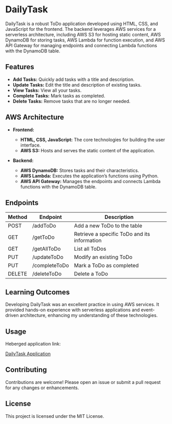 # DailyTask

DailyTask is a robust ToDo application developed using HTML, CSS, and JavaScript for the frontend. The backend leverages AWS services for a serverless architecture, including AWS S3 for hosting static content, AWS DynamoDB for storing tasks, AWS Lambda for function execution, and AWS API Gateway for managing endpoints and connecting Lambda functions with the DynamoDB table.

## Features

- **Add Tasks:** Quickly add tasks with a title and description.
- **Update Tasks:** Edit the title and description of existing tasks.
- **View Tasks:** View all your tasks.
- **Complete Tasks:** Mark tasks as completed.
- **Delete Tasks:** Remove tasks that are no longer needed.

## AWS Architecture

- **Frontend:**
  - **HTML, CSS, JavaScript:** The core technologies for building the user interface.
  - **AWS S3:** Hosts and serves the static content of the application.

- **Backend:**
  - **AWS DynamoDB:** Stores tasks and their characteristics.
  - **AWS Lambda:** Executes the application’s functions using Python.
  - **AWS API Gateway:** Manages the endpoints and connects Lambda functions with the DynamoDB table.

## Endpoints

| Method | Endpoint         | Description                                 |
|--------|------------------|---------------------------------------------|
| POST   | /addToDo         | Add a new ToDo to the table                 |
| GET    | /getToDo         | Retrieve a specific ToDo and its information|
| GET    | /getAllToDo      | List all ToDos                              |
| PUT    | /updateToDo      | Modify an existing ToDo                     |
| PUT    | /completeToDo    | Mark a ToDo as completed                    |
| DELETE | /deleteToDo      | Delete a ToDo                               |

## Learning Outcomes

Developing DailyTask was an excellent practice in using AWS services. It provided hands-on experience with serverless applications and event-driven architecture, enhancing my understanding of these technologies.

## Usage

Heberged application link:

[DailyTask Application](http://todoapp-imad.s3-website-us-east-1.amazonaws.com/)

## Contributing

Contributions are welcome! Please open an issue or submit a pull request for any changes or enhancements.

## License

This project is licensed under the MIT License.